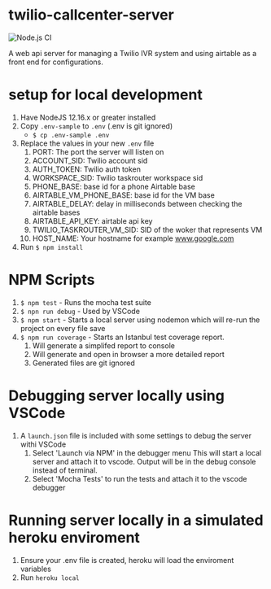 # twilio-callcenter-server

![Node.js CI](https://github.com/MutualAidNYC/twilio-server/workflows/Node.js%20CI/badge.svg)

A web api server for managing a Twilio IVR system and using airtable as a front end for configurations.

# setup for local development

1. Have NodeJS 12.16.x or greater installed
2. Copy `.env-sample` to `.env` (.env is git ignored)
   - `$ cp .env-sample .env`
3. Replace the values in your new `.env` file
   1. PORT: The port the server will listen on
   2. ACCOUNT_SID: Twilio account sid
   3. AUTH_TOKEN: Twilio auth token
   4. WORKSPACE_SID: Twilio taskrouter workspace sid
   5. PHONE_BASE: base id for a phone Airtable base
   6. AIRTABLE_VM_PHONE_BASE: base id for the VM base
   7. AIRTABLE_DELAY: delay in milliseconds between checking the airtable bases
   8. AIRTABLE_API_KEY: airtable api key
   9. TWILIO_TASKROUTER_VM_SID: SID of the woker that represents VM
   10. HOST_NAME: Your hostname for example www.google.com
4. Run `$ npm install`

# NPM Scripts

1. `$ npm test` - Runs the mocha test suite
2. `$ npn run debug` - Used by VSCode
3. `$ npm start` - Starts a local server using nodemon which will re-run the project on every file save
4. `$ npm run coverage` - Starts an Istanbul test coverage report.
   1. Will generate a simplifed report to console
   2. Will generate and open in browser a more detailed report
   3. Generated files are git ignored

# Debugging server locally using VSCode

1. A `launch.json` file is included with some settings to debug the server withi
   VSCode
   1. Select 'Launch via NPM' in the debugger menu This will start a local server and attach it to vscode. Output will be in the debug console instead
      of terminal.
   2. Select 'Mocha Tests' to run the tests and attach it to the vscode debugger

# Running server locally in a simulated heroku enviroment

1. Ensure your .env file is created, heroku will load the enviroment variables
2. Run `heroku local`
